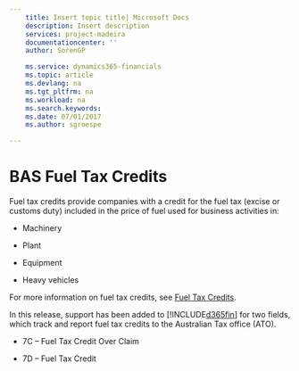 ```yaml
---
    title: Insert topic title| Microsoft Docs
    description: Insert description
    services: project-madeira
    documentationcenter: ''
    author: SorenGP

    ms.service: dynamics365-financials
    ms.topic: article
    ms.devlang: na
    ms.tgt_pltfrm: na
    ms.workload: na
    ms.search.keywords:
    ms.date: 07/01/2017
    ms.author: sgroespe

---
```

# BAS Fuel Tax Credits
Fuel tax credits provide companies with a credit for the fuel tax \(excise or customs duty\) included in the price of fuel used for business activities in:  
  
-   Machinery  
  
-   Plant  
  
-   Equipment  
  
-   Heavy vehicles  
  
 For more information on fuel tax credits, see [Fuel Tax Credits](http://www.ato.gov.au/businesses/content.aspx?menuid=0&doc=/content/76594.htm&page=2&H2).  
  
 In this release, support has been added to [!INCLUDE[d365fin](../../includes/d365fin_md.md)] for two fields, which track and report fuel tax credits to the Australian Tax office \(ATO\).  
  
-   7C – Fuel Tax Credit Over Claim  
  
-   7D – Fuel Tax Credit